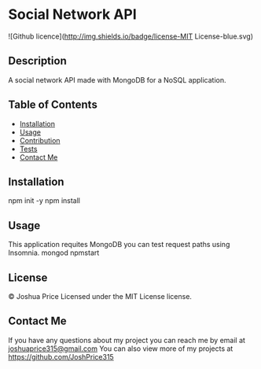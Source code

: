 # Social Network API
  ![Github licence](http://img.shields.io/badge/license-MIT License-blue.svg)


## Description
 A social network API made with MongoDB for a NoSQL application.

## Table of Contents

* [Installation](#installation)
* [Usage](#usage)
* [Contribution](#contribution)
* [Tests](#tests)
* [Contact Me](#contact-me)

## Installation

npm init -y 
npm install

## Usage

This application requites MongoDB you can test request paths using Insomnia. 
mongod
npmstart

## License

© Joshua Price
Licensed under the MIT License license.

## Contact Me

If you have any questions about my project you can reach me by email at joshuaprice315@gmail.com
You can also view more of my projects at https://github.com/JoshPrice315











